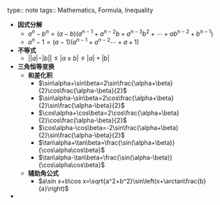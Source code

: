 type:: note
tags:: Mathematics, Formula, Inequality

- **因式分解**
  - $a^n-b^n=(a-b)(a^{n-1}+a^{n-2}b+a^{n-3}b^2+\cdots+ab^{n-2}+b^{n-1})$
  - $a^n-1=(a-1)(a^{n-1}+a^{n-2}\cdots+a+1)$
- **不等式**
  - $||a|-|b||\le |a\pm b|\le |a|+|b|$
- **三角恒等变换**
  - **和差化积**
    - $\sin\alpha+\sin\beta=2\sin\frac{\alpha+\beta}{2}\cos\frac{\alpha-\beta}{2}$
    - $\sin\alpha-\sin\beta=2\cos\frac{\alpha+\beta}{2}\sin\frac{\alpha-\beta}{2}$
    - $\cos\alpha+\cos\beta=2\cos\frac{\alpha+\beta}{2}\cos\frac{\alpha-\beta}{2}$
    - $\cos\alpha-\cos\beta=-2\sin\frac{\alpha+\beta}{2}\sin\frac{\alpha-\beta}{2}$
    - $\tan\alpha+\tan\beta=\frac{\sin(\alpha+\beta)}{\cos\alpha\cos\beta}$
    - $\tan\alpha-\tan\beta=\frac{\sin(\alpha-\beta)}{\cos\alpha\cos\beta}$
  - **辅助角公式**
    - $a\sin x+b\cos x=\sqrt{a^2+b^2}\sin\left(x+\arctan\frac{b}{a}\right)$
-
